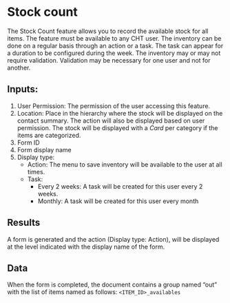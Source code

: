 # Stock count

The Stock Count feature allows you to record the available stock for all items. The feature must be available to any CHT user. The inventory can be done on a regular basis through an action or a task. The task can appear for a duration to be configured during the week. The inventory may or may not require validation. Validation may be necessary for one user and not for another.

## Inputs:

1. User Permission: The permission of the user accessing this feature.
2. Location: Place in the hierarchy where the stock will be displayed on the contact summary. The action will also be displayed based on user permission. The stock will be displayed with a _Card_ per category if the items are categorized.
3. Form ID
4. Form display name
5. Display type:
    - Action: The menu to save inventory will be available to the user at all times.
    - Task:
      - Every 2 weeks: A task will be created for this user every 2 weeks.
      - Monthly: A task will be created for this user every month

## Results

A form is generated and the action (Display type: Action), will be displayed at the level indicated with the display name of the form.

## Data

When the form is completed, the document contains a group named “out” with the list of items named as follows: `<ITEM_ID>_availables`
